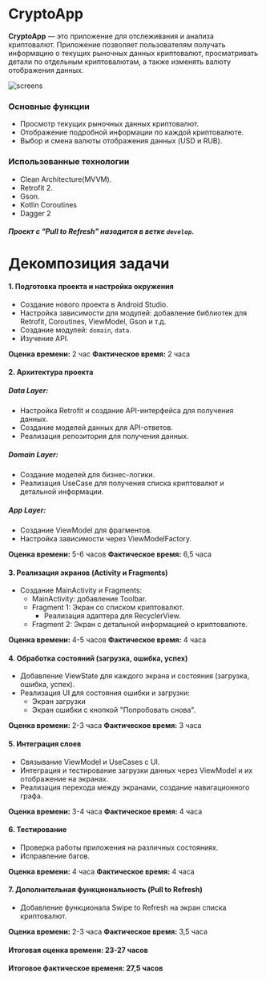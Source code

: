 # CryptoApp

**CryptoApp** — это приложение для отслеживания и анализа криптовалют. Приложение позволяет пользователям получать информацию о текущих рыночных данных криптовалют, просматривать детали по отдельным криптовалютам, а также изменять валюту отображения данных.

![screens](https://github.com/user-attachments/assets/29d8424e-a0e1-4131-9544-2507aed4835d)

### Основные функции
- Просмотр текущих рыночных данных криптовалют.
- Отображение подробной информации по каждой криптовалюте.
- Выбор и смена валюты отображения данных (USD и RUB).

### Использованные технологии
- Clean Architecture(MVVM).
- Retrofit 2.
- Gson.
- Kotlin Coroutines
- Dagger 2

##### Проект с "Pull to Refresh" назодится в ветке `develop`.

# Декомпозиция задачи

#### 1. Подготовка проекта и настройка окружения

- Создание нового проекта в Android Studio.
- Настройка зависимости для модулей: добавление библиотек для Retrofit, Coroutines, ViewModel, Gson и т.д.
- Создание модулей: `domain`, `data`.
- Изучение API.

**Оценка времени:** 2 час
**Фактическое время:** 2 часа

#### 2. Архитектура проекта

##### Data Layer:
- Настройка Retrofit и создание API-интерфейса для получения данных.
- Создание моделей данных для API-ответов.
- Реализация репозитория для получения данных.

##### Domain Layer:
- Создание моделей для бизнес-логики.
- Реализация UseCase для получения списка криптовалют и детальной информации.

##### App Layer:
- Создание ViewModel для фрагментов.
- Настройка зависимости через ViewModelFactory.

**Оценка времени:** 5-6 часов
**Фактическое время:** 6,5 часа

#### 3. Реализация экранов (Activity и Fragments)

- Создание MainActivity и Fragments:
    - MainActivity: добавление Toolbar.
    - Fragment 1: Экран со списком криптовалют.
        - Реализация адаптера для RecyclerView.
    - Fragment 2: Экран с детальной информацией о криптовалюте.

**Оценка времени:** 4-5 часов
**Фактическое время:** 4 часа

#### 4. Обработка состояний (загрузка, ошибка, успех)

- Добавление ViewState для каждого экрана и состояния (загрузка, ошибка, успех).
- Реализация UI для состояния ошибки и загрузки:
    - Экран загрузки
    - Экран ошибки с кнопкой "Попробовать снова".

**Оценка времени:** 2-3 часа
**Фактическое время:** 3 часа

#### 5. Интеграция слоев

- Связывание ViewModel и UseCases с UI.
- Интеграция и тестирование загрузки данных через ViewModel и их отображение на экранах.
- Реализация перехода между экранами, создание навигационного графа.

**Оценка времени:** 3-4 часа
**Фактическое время:** 4 часа

#### 6. Тестирование

- Проверка работы приложения на различных состояниях.
- Исправление багов.

**Оценка времени:** 4 часа
**Фактическое время:** 4 часа

#### 7. Дополнительная функциональность (Pull to Refresh)

- Добавление функционала Swipe to Refresh на экран списка криптовалют.

**Оценка времени:** 2-3 часа
**Фактическое время:** 3,5 часа


#### Итоговая оценка времени: 23-27 часов
#### Итоговое фактическое временя: 27,5 часов